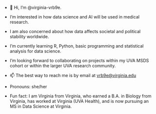 - 👋 Hi, I’m @virginia-vrb9e.  
- I’m interested in how data science and AI will be used in medical research.  
- I am also concerned about how data affects societal and political stability worldwide. 
- I’m currently learning R, Python, basic programming and statistical analysis for data science.  
- I’m looking forward to collaborating on projects within my UVA MSDS cohort or within the larger UVA research community.

- 📫 The best way to reach me is by email at vrb9e@virginia.edu
- Pronouns: she/her

- Fun fact: I am Virginia from Virginia, who earned a B.A. in Biology from Virginia, has worked at Virginia (UVA Health), and is now pursuing an MS in Data Science at Virginia. 

<!---
virginia-vrb9e/virginia-vrb9e is a ✨ special ✨ repository because its `README.md` (this file) appears on your GitHub profile.
You can click the Preview link to take a look at your changes.
--->
